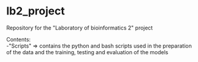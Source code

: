 # lb2_project
Repository for the "Laboratory of bioinformatics 2" project  

Contents:  
-"Scripts" => contains the python and bash scripts used in the preparation of the data and the training, testing and evaluation of the models
